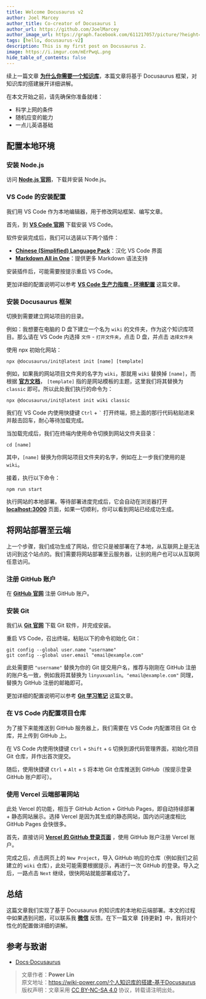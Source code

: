 ```yaml
---
title: Welcome Docusaurus v2
author: Joel Marcey
author_title: Co-creator of Docusaurus 1
author_url: https://github.com/JoelMarcey
author_image_url: https://graph.facebook.com/611217057/picture/?height=200&width=200
tags: [hello, docusaurus-v2]
description: This is my first post on Docusaurus 2.
image: https://i.imgur.com/mErPwqL.png
hide_table_of_contents: false
---
```

续上一篇文章 [**为什么你需要一个知识库**](https://wiki-power.com/%E4%B8%BA%E4%BB%80%E4%B9%88%E4%BD%A0%E9%9C%80%E8%A6%81%E4%B8%80%E4%B8%AA%E7%9F%A5%E8%AF%86%E5%BA%93)，本篇文章将基于 Docusaurus 框架，对知识库的搭建展开详细讲解。

在本文开始之前，请先确保你准备就绪：

- 科学上网的条件
- 随机应变的能力
- 一点儿英语基础

## 配置本地环境

### 安装 Node.js

访问 [**Node.js 官网**](https://nodejs.org/zh-cn/)，下载并安装 Node.js。

### VS Code 的安装配置

我们用 VS Code 作为本地编辑器，用于修改网站框架、编写文章。

首先，到 [**VS Code 官网**](https://code.visualstudio.com/) 下载安装 VS Code。

软件安装完成后，我们可以选装以下两个插件：

- [**Chinese (Simplified) Language Pack**](https://marketplace.visualstudio.com/items?itemName=MS-CEINTL.vscode-language-pack-zh-hans)：汉化 VS Code 界面
- [**Markdown All in One**](https://marketplace.visualstudio.com/items?itemName=yzhang.markdown-all-in-one)：提供更多 Markdown 语法支持

安装插件后，可能需要按提示重启 VS Code。

更加详细的配置说明可以参考 [**VS Code 生产力指南 - 环境配置**](https://wiki-power.com/VSCode%E7%94%9F%E4%BA%A7%E5%8A%9B%E6%8C%87%E5%8D%97-%E7%8E%AF%E5%A2%83%E9%85%8D%E7%BD%AE) 这篇文章。

### 安装 Docusaurus 框架

切换到需要建立网站项目的目录。

例如：我想要在电脑的 D 盘下建立一个名为 `wiki` 的文件夹，作为这个知识库项目。那么请在 VS Code 内选择 `文件` - `打开文件夹`，点击 D 盘，并点击 `选择文件夹`

使用 npx 初始化网站：

```shell
npx @docusaurus/init@latest init [name] [template]
```

例如，如果我的网站项目文件夹的名字为 `wiki`，那就用 `wiki` 替换掉 `[name]`，而根据 [**官方文档**](https://v2.docusaurus.io/docs/installation#scaffold-project-website)， `[template]` 指的是网站模板的主题，这里我们将其替换为 `classic` 即可。所以此处我们执行的命令为：

```shell
npx @docusaurus/init@latest init wiki classic
```

我们在 VS Code 内使用快捷键 `Ctrl` + <code>`</code> 打开终端，把上面的那行代码粘贴进来并敲击回车，耐心等待加载完成。

当加载完成后，我们在终端内使用命令切换到网站文件夹目录：

```shell
cd [name]
```

其中，`[name]` 替换为你网站项目文件夹的名字，例如在上一步我们使用的是 `wiki`。

接着，执行以下命令：

```shell
npm run start
```

执行网站的本地部署。等待部署进度完成后，它会自动在浏览器打开 [**localhost:3000**](localhost:3000) 页面，如果一切顺利，你可以看到网站已经成功生成。

## 将网站部署至云端

上一个步骤，我们成功生成了网站，但它只是被部署在了本地，从互联网上是无法访问到这个站点的。我们需要将网站部署至云服务器，让别的用户也可以从互联网任意访问。

### 注册 GitHub 账户

在 [**GitHub 官网**](https://github.com/join) 注册 GitHub 账户。

### 安装 Git

我们从 [**Git 官网**](https://git-scm.com/downloads) 下载 Git 软件，并完成安装。

重启 VS Code，召出终端，粘贴以下的命令初始化 Git：

```shell
git config --global user.name "username"
git config --global user.email "email@example.com"
```

此处需要把 `"username"` 替换为你的 Git 提交用户名，推荐与刚刚在 GitHub 注册的账户名一致，例如我将其替换为 `linyuxuanlin`。`"email@example.com"` 同理，替换为 GitHub 注册的邮箱即可。

更加详细的配置说明可以参考 [**Git 学习笔记**](https://wiki-power.com/Git%E5%AD%A6%E4%B9%A0%E7%AC%94%E8%AE%B0) 这篇文章。

### 在 VS Code 内配置项目仓库

为了接下来能推送到 GitHub 服务器上，我们需要在 VS Code 内配置项目 Git 仓库，并上传到 GitHub 上。

在 VS Code 内使用快捷键 `Ctrl` + `Shift` + `G` 切换到源代码管理界面，初始化项目 Git 仓库，并作出首次提交。

随后，使用快捷键 `Ctrl` + `Alt` + `S` 将本地 Git 仓库推送到 GitHub（按提示登录 GitHub 账户即可）。

### 使用 Vercel 云端部署网站

此处 Vercel 的功能，相当于 GitHub Action + GitHub Pages，即自动持续部署 + 静态网站展示。选择 Vercel 是因为其生成的静态网站，国内访问速度相比 GitHub Pages 会快很多。

首先，直接访问 [**Vercel 的 GitHub 登录页面**](https://github.com/login?client_id=Iv1.9d7d662ea00b8481&return_to=%2Flogin%2Foauth%2Fauthorize%3Fclient_id%3DIv1.9d7d662ea00b8481%26scope%3Dread%253Auser%252Cuser%253Aemail%26state%3DFdx6thivZ89LeAihPfRiiYf9) ，使用 GitHub 账户注册 Vercel 账户。

完成之后，点击网页上的 `New Project`，导入 GitHub 响应的仓库（例如我们之前建立的 `wiki` 仓库），此处可能需要根据提示，再进行一次 GitHub 的登录。导入之后，一路点击 `Next` 继续，很快网站就能部署成功了。

## 总结

这篇文章我们实现了基于 Docusaurus 的知识库的本地和云端部署。本文的过程中如果遇到问题，可以联系我 [**微信**](https://wiki-power.com/WeChat) 反馈。在下一篇文章【待更新】中，我将对个性化的配置做详细的讲解。

## 参考与致谢

- [Docs·Docusaurus](https://v2.docusaurus.io/docs/)

> 文章作者：**Power Lin**  
> 原文地址：<https://wiki-power.com/个人知识库的搭建-基于Docusaurus>  
> 版权声明：文章采用 [CC BY-NC-SA 4.0](https://creativecommons.org/licenses/by/4.0/deed.zh) 协议，转载请注明出处。
